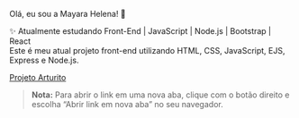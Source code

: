 Olá, eu sou a Mayara Helena! 🔭

✨ Atualmente estudando Front-End | JavaScript | Node.js | Bootstrap | React  
Este é meu atual projeto front-end utilizando HTML, CSS, JavaScript, EJS, Express e Node.js.

[Projeto Arturito](https://projeto-arturito.onrender.com/)

> **Nota:** Para abrir o link em uma nova aba, clique com o botão direito e escolha “Abrir link em nova aba” no seu navegador.
